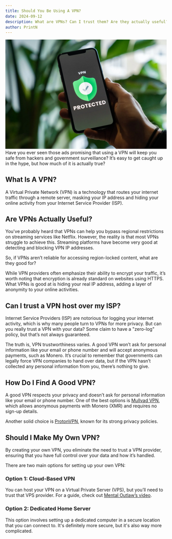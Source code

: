 ```yaml
---
title: Should You Be Using A VPN?
date: 2024-09-12
description: What are VPNs? Can I trust them? Are they actually useful?
author: PrintN
---
```

<img src="1.webp" alt="VPN" >
Have you ever seen those ads promising that using a VPN will keep you safe from hackers and government surveillance? It’s easy to get caught up in the hype, but how much of it is actually true?

## What Is A VPN?
A Virtual Private Network (VPN) is a technology that routes your internet traffic through a remote server, masking your IP address and hiding your online activity from your Internet Service Provider (ISP).

## Are VPNs Actually Useful?
You've probably heard that VPNs can help you bypass regional restrictions on streaming services like Netflix. However, the reality is that most VPNs struggle to achieve this. Streaming platforms have become very good at detecting and blocking VPN IP addresses.

So, if VPNs aren’t reliable for accessing region-locked content, what are they good for?

While VPN providers often emphasize their ability to encrypt your traffic, it’s worth noting that encryption is already standard on websites using HTTPS. What VPNs is good at is hiding your real IP address, adding a layer of anonymity to your online activities.

## Can I trust a VPN host over my ISP?
Internet Service Providers (ISP) are notorious for logging your internet activity, which is why many people turn to VPNs for more privacy. But can you really trust a VPN with your data? Some claim to have a "zero-log" policy, but that’s not always guaranteed.

The truth is, VPN trustworthiness varies. A good VPN won’t ask for personal information like your email or phone number and will accept anonymous payments, such as Monero. It’s crucial to remember that governments can legally force VPN companies to hand over data, but if the VPN hasn’t collected any personal information from you, there’s nothing to give.

## How Do I Find A Good VPN?
A good VPN respects your privacy and doesn’t ask for personal information like your email or phone number. One of the best options is [Mullvad VPN](https://mullvad.net/), which allows anonymous payments with Monero (XMR) and requires no sign-up details. 

Another solid choice is [ProtonVPN](https://protonvpn.com/), known for its strong privacy policies.

## Should I Make My Own VPN?
By creating your own VPN, you eliminate the need to trust a VPN provider, ensuring that you have full control over your data and how it’s handled.

There are two main options for setting up your own VPN:
### Option 1: Cloud-Based VPN
You can host your VPN on a Virtual Private Server (VPS), but you’ll need to trust that VPS provider. For a guide, check out [Mental Outlaw’s video](https://odysee.com/@AlphaNerd:8/how-to-create-your-own-vpn-(and-why):2).

### Option 2: Dedicated Home Server
This option involves setting up a dedicated computer in a secure location that you can connect to. It's definitely more secure, but it's also way more complicated.